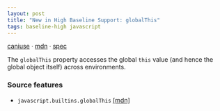 ```yaml
---
layout: post
title: "New in High Baseline Support: globalThis"
tags: baseline-high javascript
---
```


[caniuse](https://caniuse.com/?search=globalthis) · [mdn](https://developer.mozilla.org/en-US/search?q=globalThis) · [spec](https://tc39.es/ecma262/multipage/global-object.html#sec-globalthis)

The `globalThis` property accesses the global `this` value (and hence the global object itself) across environments.

### Source features

- ``javascript.builtins.globalThis`` [[mdn]](https://developer.mozilla.org/en-US/search?q=javascript.builtins.globalThis)
